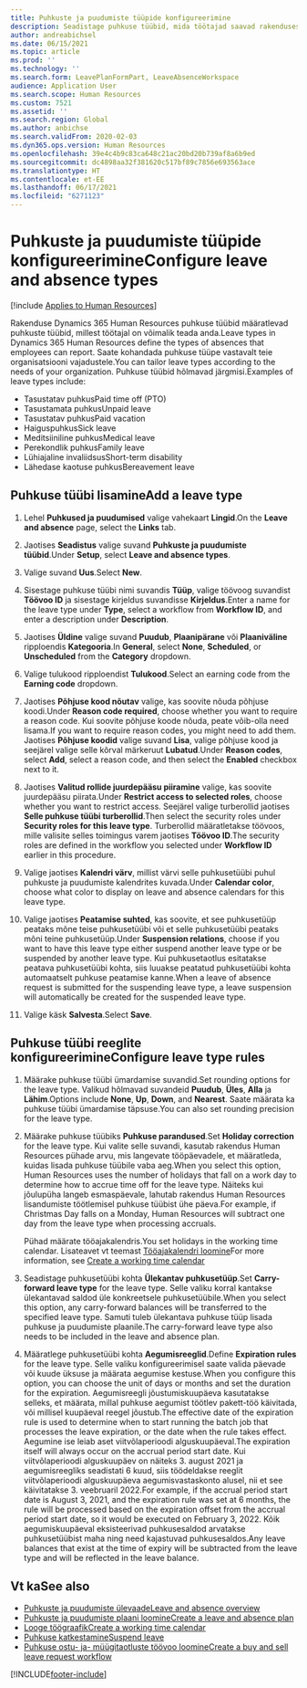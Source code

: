 ```yaml
---
title: Puhkuste ja puudumiste tüüpide konfigureerimine
description: Seadistage puhkuse tüübid, mida töötajad saavad rakenduses Dynamics 365 Human Resources valida.
author: andreabichsel
ms.date: 06/15/2021
ms.topic: article
ms.prod: ''
ms.technology: ''
ms.search.form: LeavePlanFormPart, LeaveAbsenceWorkspace
audience: Application User
ms.search.scope: Human Resources
ms.custom: 7521
ms.assetid: ''
ms.search.region: Global
ms.author: anbichse
ms.search.validFrom: 2020-02-03
ms.dyn365.ops.version: Human Resources
ms.openlocfilehash: 39e4c4b9c83ca648c21ac20bd20b739af8a6b9ed
ms.sourcegitcommit: dc4898aa32f381620c517bf89c7856e693563ace
ms.translationtype: HT
ms.contentlocale: et-EE
ms.lasthandoff: 06/17/2021
ms.locfileid: "6271123"
---
```

# <a name="configure-leave-and-absence-types"></a><span data-ttu-id="ab4a7-103">Puhkuste ja puudumiste tüüpide konfigureerimine</span><span class="sxs-lookup"><span data-stu-id="ab4a7-103">Configure leave and absence types</span></span>

[!include [Applies to Human Resources](../includes/applies-to-hr.md)]

<span data-ttu-id="ab4a7-104">Rakenduse Dynamics 365 Human Resources puhkuse tüübid määratlevad puhkuste tüübid, millest töötajal on võimalik teada anda.</span><span class="sxs-lookup"><span data-stu-id="ab4a7-104">Leave types in Dynamics 365 Human Resources define the types of absences that employees can report.</span></span> <span data-ttu-id="ab4a7-105">Saate kohandada puhkuse tüüpe vastavalt teie organisatsiooni vajadustele.</span><span class="sxs-lookup"><span data-stu-id="ab4a7-105">You can tailor leave types according to the needs of your organization.</span></span> <span data-ttu-id="ab4a7-106">Puhkuse tüübid hõlmavad järgmisi.</span><span class="sxs-lookup"><span data-stu-id="ab4a7-106">Examples of leave types include:</span></span>

- <span data-ttu-id="ab4a7-107">Tasustatav puhkus</span><span class="sxs-lookup"><span data-stu-id="ab4a7-107">Paid time off (PTO)</span></span>
- <span data-ttu-id="ab4a7-108">Tasustamata puhkus</span><span class="sxs-lookup"><span data-stu-id="ab4a7-108">Unpaid leave</span></span>
- <span data-ttu-id="ab4a7-109">Tasustatav puhkus</span><span class="sxs-lookup"><span data-stu-id="ab4a7-109">Paid vacation</span></span>
- <span data-ttu-id="ab4a7-110">Haiguspuhkus</span><span class="sxs-lookup"><span data-stu-id="ab4a7-110">Sick leave</span></span>
- <span data-ttu-id="ab4a7-111">Meditsiiniline puhkus</span><span class="sxs-lookup"><span data-stu-id="ab4a7-111">Medical leave</span></span>
- <span data-ttu-id="ab4a7-112">Perekondlik puhkus</span><span class="sxs-lookup"><span data-stu-id="ab4a7-112">Family leave</span></span>
- <span data-ttu-id="ab4a7-113">Lühiajaline invaliidsus</span><span class="sxs-lookup"><span data-stu-id="ab4a7-113">Short-term disability</span></span>
- <span data-ttu-id="ab4a7-114">Lähedase kaotuse puhkus</span><span class="sxs-lookup"><span data-stu-id="ab4a7-114">Bereavement leave</span></span>

## <a name="add-a-leave-type"></a><span data-ttu-id="ab4a7-115">Puhkuse tüübi lisamine</span><span class="sxs-lookup"><span data-stu-id="ab4a7-115">Add a leave type</span></span>

1. <span data-ttu-id="ab4a7-116">Lehel **Puhkused ja puudumised** valige vahekaart **Lingid**.</span><span class="sxs-lookup"><span data-stu-id="ab4a7-116">On the **Leave and absence** page, select the **Links** tab.</span></span>

2. <span data-ttu-id="ab4a7-117">Jaotises **Seadistus** valige suvand **Puhkuste ja puudumiste tüübid**.</span><span class="sxs-lookup"><span data-stu-id="ab4a7-117">Under **Setup**, select **Leave and absence types**.</span></span>

3. <span data-ttu-id="ab4a7-118">Valige suvand **Uus**.</span><span class="sxs-lookup"><span data-stu-id="ab4a7-118">Select **New**.</span></span>

4. <span data-ttu-id="ab4a7-119">Sisestage puhkuse tüübi nimi suvandis **Tüüp**, valige töövoog suvandist **Töövoo ID** ja sisestage kirjeldus suvandisse **Kirjeldus**.</span><span class="sxs-lookup"><span data-stu-id="ab4a7-119">Enter a name for the leave type under **Type**, select a workflow from **Workflow ID**, and enter a description under **Description**.</span></span>

5. <span data-ttu-id="ab4a7-120">Jaotises **Üldine** valige suvand **Puudub**, **Plaanipärane** või **Plaaniväline** ripploendis **Kategooria**.</span><span class="sxs-lookup"><span data-stu-id="ab4a7-120">In **General**, select **None**, **Scheduled**, or **Unscheduled** from the **Category** dropdown.</span></span>

6. <span data-ttu-id="ab4a7-121">Valige tulukood ripploendist **Tulukood**.</span><span class="sxs-lookup"><span data-stu-id="ab4a7-121">Select an earning code from the **Earning code** dropdown.</span></span>

7. <span data-ttu-id="ab4a7-122">Jaotises **Põhjuse kood nõutav** valige, kas soovite nõuda põhjuse koodi.</span><span class="sxs-lookup"><span data-stu-id="ab4a7-122">Under **Reason code required**, choose whether you want to require a reason code.</span></span> <span data-ttu-id="ab4a7-123">Kui soovite põhjuse koode nõuda, peate võib-olla need lisama.</span><span class="sxs-lookup"><span data-stu-id="ab4a7-123">If you want to require reason codes, you might need to add them.</span></span> <span data-ttu-id="ab4a7-124">Jaotises **Põhjuse koodid** valige suvand **Lisa**, valige põhjuse kood ja seejärel valige selle kõrval märkeruut **Lubatud**.</span><span class="sxs-lookup"><span data-stu-id="ab4a7-124">Under **Reason codes**, select **Add**, select a reason code, and then select the **Enabled** checkbox next to it.</span></span>

8. <span data-ttu-id="ab4a7-125">Jaotises **Valitud rollide juurdepääsu piiramine** valige, kas soovite juurdepääsu piirata.</span><span class="sxs-lookup"><span data-stu-id="ab4a7-125">Under **Restrict access to selected roles**, choose whether you want to restrict access.</span></span> <span data-ttu-id="ab4a7-126">Seejärel valige turberollid jaotises **Selle puhkuse tüübi turberollid**.</span><span class="sxs-lookup"><span data-stu-id="ab4a7-126">Then select the security roles under **Security roles for this leave type**.</span></span> <span data-ttu-id="ab4a7-127">Turberollid määratletakse töövoos, mille valisite selles toimingus varem jaotises **Töövoo ID**.</span><span class="sxs-lookup"><span data-stu-id="ab4a7-127">The security roles are defined in the workflow you selected under **Workflow ID** earlier in this procedure.</span></span>

9. <span data-ttu-id="ab4a7-128">Valige jaotises **Kalendri värv**, millist värvi selle puhkusetüübi puhul puhkuste ja puudumiste kalendrites kuvada.</span><span class="sxs-lookup"><span data-stu-id="ab4a7-128">Under **Calendar color**, choose what color to display on leave and absence calendars for this leave type.</span></span> 

10. <span data-ttu-id="ab4a7-129">Valige jaotises **Peatamise suhted**, kas soovite, et see puhkusetüüp peataks mõne teise puhkusetüübi või et selle puhkusetüübi peataks mõni teine puhkusetüüp.</span><span class="sxs-lookup"><span data-stu-id="ab4a7-129">Under **Suspension relations**, choose if you want to have this leave type either suspend another leave type or be suspended by another leave type.</span></span> <span data-ttu-id="ab4a7-130">Kui puhkusetaotlus esitatakse peatava puhkusetüübi kohta, siis luuakse peatatud puhkusetüübi kohta automaatselt puhkuse peatamise kanne.</span><span class="sxs-lookup"><span data-stu-id="ab4a7-130">When a leave of absence request is submitted for the suspending leave type, a leave suspension will automatically be created for the suspended leave type.</span></span> 

10. <span data-ttu-id="ab4a7-131">Valige käsk **Salvesta**.</span><span class="sxs-lookup"><span data-stu-id="ab4a7-131">Select **Save**.</span></span>

## <a name="configure-leave-type-rules"></a><span data-ttu-id="ab4a7-132">Puhkuse tüübi reeglite konfigureerimine</span><span class="sxs-lookup"><span data-stu-id="ab4a7-132">Configure leave type rules</span></span>

1. <span data-ttu-id="ab4a7-133">Määrake puhkuse tüübi ümardamise suvandid.</span><span class="sxs-lookup"><span data-stu-id="ab4a7-133">Set rounding options for the leave type.</span></span> <span data-ttu-id="ab4a7-134">Valikud hõlmavad suvandeid **Puudub**, **Üles**, **Alla** ja **Lähim**.</span><span class="sxs-lookup"><span data-stu-id="ab4a7-134">Options include **None**, **Up**, **Down**, and **Nearest**.</span></span> <span data-ttu-id="ab4a7-135">Saate määrata ka puhkuse tüübi ümardamise täpsuse.</span><span class="sxs-lookup"><span data-stu-id="ab4a7-135">You can also set rounding precision for the leave type.</span></span>

2. <span data-ttu-id="ab4a7-136">Määrake puhkuse tüübiks **Puhkuse parandused**.</span><span class="sxs-lookup"><span data-stu-id="ab4a7-136">Set **Holiday correction** for the leave type.</span></span> <span data-ttu-id="ab4a7-137">Kui valite selle suvandi, kasutab rakendus Human Resources pühade arvu, mis langevate tööpäevadele, et määratleda, kuidas lisada puhkuse tüübile vaba aeg.</span><span class="sxs-lookup"><span data-stu-id="ab4a7-137">When you select this option, Human Resources uses the number of holidays that fall on a work day to determine how to accrue time off for the leave type.</span></span> <span data-ttu-id="ab4a7-138">Näiteks kui jõulupüha langeb esmaspäevale, lahutab rakendus Human Resources lisandumiste töötlemisel puhkuse tüübist ühe päeva.</span><span class="sxs-lookup"><span data-stu-id="ab4a7-138">For example, if Christmas Day falls on a Monday, Human Resources will subtract one day from the leave type when processing accruals.</span></span>

   <span data-ttu-id="ab4a7-139">Pühad määrate tööajakalendris.</span><span class="sxs-lookup"><span data-stu-id="ab4a7-139">You set holidays in the working time calendar.</span></span> <span data-ttu-id="ab4a7-140">Lisateavet vt teemast [Tööajakalendri loomine](hr-leave-and-absence-working-time-calendar.md)</span><span class="sxs-lookup"><span data-stu-id="ab4a7-140">For more information, see [Create a working time calendar](hr-leave-and-absence-working-time-calendar.md)</span></span>
   
 3. <span data-ttu-id="ab4a7-141">Seadistage puhkusetüübi kohta **Ülekantav puhkusetüüp**.</span><span class="sxs-lookup"><span data-stu-id="ab4a7-141">Set **Carry-forward leave type** for the leave type.</span></span> <span data-ttu-id="ab4a7-142">Selle valiku korral kantakse ülekantavad saldod üle konkreetsele puhkusetüübile.</span><span class="sxs-lookup"><span data-stu-id="ab4a7-142">When you select this option, any carry-forward balances will be transferred to the specified leave type.</span></span> <span data-ttu-id="ab4a7-143">Samuti tuleb ülekantava puhkuse tüüp lisada puhkuse ja puudumiste plaanile.</span><span class="sxs-lookup"><span data-stu-id="ab4a7-143">The carry-forward leave type also needs to be included in the leave and absence plan.</span></span> 
 
4. <span data-ttu-id="ab4a7-144">Määratlege puhkusetüübi kohta **Aegumisreeglid**.</span><span class="sxs-lookup"><span data-stu-id="ab4a7-144">Define **Expiration rules** for the leave type.</span></span> <span data-ttu-id="ab4a7-145">Selle valiku konfigureerimisel saate valida päevade või kuude üksuse ja määrata aegumise kestuse.</span><span class="sxs-lookup"><span data-stu-id="ab4a7-145">When you configure this option, you can choose the unit of days or months and set the duration for the expiration.</span></span> <span data-ttu-id="ab4a7-146">Aegumisreegli jõustumiskuupäeva kasutatakse selleks, et määrata, millal puhkuse aegumist töötlev pakett-töö käivitada, või millisel kuupäeval reegel jõustub.</span><span class="sxs-lookup"><span data-stu-id="ab4a7-146">The effective date of the expiration rule is used to determine when to start running the batch job that processes the leave expiration, or the date when the rule takes effect.</span></span> <span data-ttu-id="ab4a7-147">Aegumine ise leiab aset viitvõlaperioodi alguskuupäeval.</span><span class="sxs-lookup"><span data-stu-id="ab4a7-147">The expiration itself will always occur on the accrual period start date.</span></span> <span data-ttu-id="ab4a7-148">Kui viitvõlaperioodi alguskuupäev on näiteks 3. august 2021 ja aegumisreegliks seadistati 6 kuud, siis töödeldakse reeglit viitvõlaperioodi alguskuupäeva aegumisvastaskonto alusel, nii et see käivitatakse 3. veebruaril 2022.</span><span class="sxs-lookup"><span data-stu-id="ab4a7-148">For example, if the accrual period start date is August 3, 2021, and the expiration rule was set at 6 months, the rule will be processed based on the expiration offset from the accrual period start date, so it would be executed on February 3, 2022.</span></span> <span data-ttu-id="ab4a7-149">Kõik aegumiskuupäeval eksisteerivad puhkusesaldod arvatakse puhkusetüübist maha ning need kajastuvad puhkusesaldos.</span><span class="sxs-lookup"><span data-stu-id="ab4a7-149">Any leave balances that exist at the time of expiry will be subtracted from the leave type and will be reflected in the leave balance.</span></span>
 
## <a name="see-also"></a><span data-ttu-id="ab4a7-150">Vt ka</span><span class="sxs-lookup"><span data-stu-id="ab4a7-150">See also</span></span>

- [<span data-ttu-id="ab4a7-151">Puhkuste ja puudumiste ülevaade</span><span class="sxs-lookup"><span data-stu-id="ab4a7-151">Leave and absence overview</span></span>](hr-leave-and-absence-overview.md)
- [<span data-ttu-id="ab4a7-152">Puhkuste ja puudumiste plaani loomine</span><span class="sxs-lookup"><span data-stu-id="ab4a7-152">Create a leave and absence plan</span></span>](hr-leave-and-absence-plans.md)
- [<span data-ttu-id="ab4a7-153">Looge töögraafik</span><span class="sxs-lookup"><span data-stu-id="ab4a7-153">Create a working time calendar</span></span>](hr-leave-and-absence-working-time-calendar.md)
- [<span data-ttu-id="ab4a7-154">Puhkuse katkestamine</span><span class="sxs-lookup"><span data-stu-id="ab4a7-154">Suspend leave</span></span>](hr-leave-and-absence-suspend-leave.md)
- [<span data-ttu-id="ab4a7-155">Puhkuse ostu- ja- müügitaotluste töövoo loomine</span><span class="sxs-lookup"><span data-stu-id="ab4a7-155">Create a buy and sell leave request workflow</span></span>](hr-leave-and-absence-buy-sell-workflow.md)



[!INCLUDE[footer-include](../includes/footer-banner.md)]
